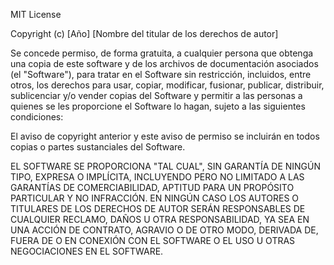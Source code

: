 MIT License

Copyright (c) [Año] [Nombre del titular de los derechos de autor]

Se concede permiso, de forma gratuita, a cualquier persona que obtenga una copia
de este software y de los archivos de documentación asociados (el "Software"), para tratar
en el Software sin restricción, incluidos, entre otros, los derechos
para usar, copiar, modificar, fusionar, publicar, distribuir, sublicenciar y/o vender
copias del Software y permitir a las personas a quienes se les proporcione el Software
lo hagan, sujeto a las siguientes condiciones:

El aviso de copyright anterior y este aviso de permiso se incluirán en todos
copias o partes sustanciales del Software.

EL SOFTWARE SE PROPORCIONA "TAL CUAL", SIN GARANTÍA DE NINGÚN TIPO, EXPRESA O IMPLÍCITA,
INCLUYENDO PERO NO LIMITADO A LAS GARANTÍAS DE COMERCIABILIDAD, APTITUD PARA UN
PROPÓSITO PARTICULAR Y NO INFRACCIÓN. EN NINGÚN CASO LOS AUTORES O TITULARES
DE LOS DERECHOS DE AUTOR SERÁN RESPONSABLES DE CUALQUIER RECLAMO, DAÑOS U OTRA RESPONSABILIDAD,
YA SEA EN UNA ACCIÓN DE CONTRATO, AGRAVIO O DE OTRO MODO, DERIVADA DE,
FUERA DE O EN CONEXIÓN CON EL SOFTWARE O EL USO U OTRAS NEGOCIACIONES EN EL
SOFTWARE.
